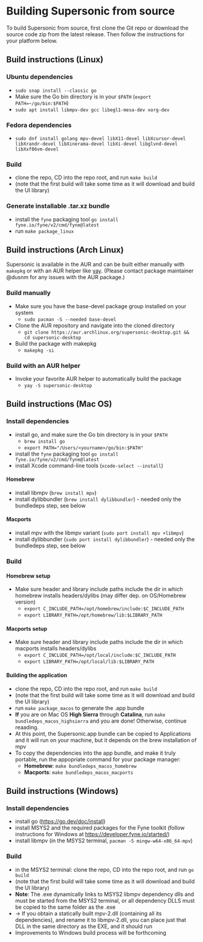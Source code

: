 # Building Supersonic from source

To build Supersonic from source, first clone the Git repo or download the source code zip from the latest release. Then follow the instructions for your platform below.

## Build instructions (Linux)

### Ubuntu dependencies
* ``sudo snap install --classic go``
* Make sure the Go bin directory is in your `$PATH` (`export PATH=~/go/bin:$PATH`)
* ``sudo apt install libmpv-dev gcc libegl1-mesa-dev xorg-dev``

### Fedora dependencies
* ``sudo dnf install golang mpv-devel libX11-devel libXcursor-devel libXrandr-devel libXinerama-devel libXi-devel libglvnd-devel libXxf86vm-devel``

### Build
* clone the repo, CD into the repo root, and run ``make build``
* (note that the first build will take some time as it will download and build the UI library)

### Generate installable .tar.xz bundle
* install the ``fyne`` packaging tool ``go install fyne.io/fyne/v2/cmd/fyne@latest``
* run ``make package_linux``

## Build instructions (Arch Linux)

Supersonic is available in the AUR and can be built either manually with `makepkg` or with an AUR helper like [yay](https://github.com/Jguer/yay). (Please contact package maintainer @dusnm for any issues with the AUR package.)

### Build manually
* Make sure you have the base-devel package group installed on your system
  - ``sudo pacman -S --needed base-devel``
* Clone the AUR repository and navigate into the cloned directory
  - ``git clone https://aur.archlinux.org/supersonic-desktop.git && cd supersonic-desktop``
* Build the package with makepkg
  - ``makepkg -si``

### Build with an AUR helper
* Invoke your favorite AUR helper to automatically build the package
  - ``yay -S supersonic-desktop``

## Build instructions (Mac OS)

### Install dependencies
* install go, and make sure the Go bin directory is in your `$PATH`
  - ``brew install go``
  - ``export PATH="/Users/<yourname>/go/bin:$PATH"``
* install the ``fyne`` packaging tool ``go install fyne.io/fyne/v2/cmd/fyne@latest``
* install Xcode command-line tools (``xcode-select --install``)

#### Homebrew
* install libmpv (``brew install mpv``)
* install dylibbundler (``brew install dylibbundler``) - needed only the bundledeps step, see below

#### Macports
* install mpv with the libmpv variant (``sudo port install mpv +libmpv``)
* install dylibbundler (``sudo port install dylibbundler``) - needed only the bundledeps step, see below

### Build

#### Homebrew setup
* Make sure header and library include paths include the dir in which homebrew installs headers/dylibs (may differ dep. on OS/Homebrew version)
  - ``export C_INCLUDE_PATH=/opt/homebrew/include:$C_INCLUDE_PATH``
  - ``export LIBRARY_PATH=/opt/homebrew/lib:$LIBRARY_PATH``
 
#### Macports setup
* Make sure header and library include paths include the dir in which macports installs headers/dylibs
  - ``export C_INCLUDE_PATH=/opt/local/include:$C_INCLUDE_PATH``
  - ``export LIBRARY_PATH=/opt/local/lib:$LIBRARY_PATH``

#### Building the application
* clone the repo, CD into the repo root, and run ``make build``
* (note that the first build will take some time as it will download and build the UI library)
* run ``make package_macos`` to generate the .app bundle
* **If** you are on Mac OS **High Sierra** through **Catalina**, run ``make bundledeps_macos_highsierra`` and you are done! Otherwise, continue reaading.
* At this point, the Supersonic.app bundle can be copied to Applications and it will run on your machine, but it depends on the brew installation of mpv
* To copy the dependencies into the app bundle, and make it truly portable, run the appopriate command for your package manager:
  - **Homebrew**: ``make bundledeps_macos_homebrew``
  - **Macports**: ``make bundledeps_macos_macports``

## Build instructions (Windows)

### Install dependencies
* install go (https://go.dev/doc/install)
* install MSYS2 and the required packages for the Fyne toolkit (follow instructions for Windows at https://developer.fyne.io/started/)
* install libmpv (in the MSYS2 terminal, ``pacman -S mingw-w64-x86_64-mpv``)

### Build
* in the MSYS2 terminal: clone the repo, CD into the repo root, and run ``go build``
* (note that the first build will take some time as it will download and build the UI library)
* **Note**: The .exe dynamically links to MSYS2 libmpv dependency dlls and must be started from the MSYS2 terminal, or all dependency DLLS must be copied to the same folder as the .exe
* -> If you obtain a statically built mpv-2.dll (containing all its dependencies), and rename it to libmpv-2.dll, you can place just that DLL in the same directory as the EXE, and it should run
* Improvements to Windows build process will be forthcoming
